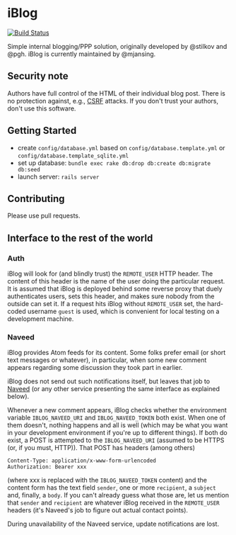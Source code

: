 # iBlog

[![Build Status](https://travis-ci.org/innoq/iBlog.svg?branch=master)](https://travis-ci.org/innoq/iBlog)

Simple internal blogging/PPP solution, originally developed by @stilkov and @pgh.
iBlog is currently maintained by @mjansing.

## Security note

Authors have full control of the HTML of their
individual blog post. There is no protection
against, e.g.,
[CSRF](http://en.wikipedia.org/wiki/Cross-site_request_forgery)
attacks. If you don't trust your authors, don't use this software.

## Getting Started

* create `config/database.yml` based on `config/database.template.yml` or
  `config/database.template_sqlite.yml`
* set up database: `bundle exec rake db:drop db:create db:migrate db:seed`
* launch server: `rails server`

## Contributing

Please use pull requests.

## Interface to the rest of the world

### Auth

iBlog will look for (and blindly trust) the `REMOTE_USER`
HTTP header.  The content of this header is the name of the user
doing the particular request.  It is assumed that iBlog is
deployed behind some reverse proxy that duely authenticates
users, sets this header, and makes sure nobody from the outside
can set it.  If a request hits iBlog without `REMOTE_USER` set, the
hard-coded username `guest` is used, which is convenient for
local testing on a development machine.

### Naveed

iBlog provides Atom feeds for its content.  Some folks prefer
email (or short text messages or whatever), in particular, when
some new comment appears regarding some discussion they took part
in earlier.

iBlog does not send out such notifications itself, but leaves that job
to [Naveed](https://github.com/innoq/naveed) (or any other service
presenting the same interface as explained below).

Whenever a new comment appears, iBlog checks whether the
environment variable `IBLOG_NAVEED_URI` and `IBLOG_NAVEED_TOKEN`
both exist.  When one of them doesn't, nothing happens and all is
well (which may be what you want in your development environment
if you're up to different things).  If both do exist, a POST is
attempted to the `IBLOG_NAVEED_URI` (assumed to be HTTPS (or, if
you must, HTTP)).  That POST has headers (among others)

    Content-Type: application/x-www-form-urlencoded
    Authorization: Bearer xxx

(where xxx is replaced with the `IBLOG_NAVEED_TOKEN` content) and
the content form has the text field `sender`, one or more
`recipient`, a `subject` and, finally, a `body`.  If you can't
already guess what those are, let us mention that `sender` and
`recipient` are whatever iBlog received in the `REMOTE_USER`
headers (it's Naveed's job to figure out actual contact points).

During unavailability of the Naveed service, update notifications
are lost.
